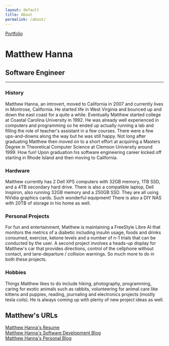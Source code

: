 ```yaml
---
layout: default
title: About
permalink: /about/
---
```

<a class="github-fork-ribbon no-tufte-underline" href="../index.html" title="Portfolio">Portfolio</a>
# Matthew Hanna
## Software Engineer
------

### History
Matthew Hanna, an introvert, moved to California in 2007 and currently lives in Montrose, California. He started life in West Virginia and bounced up and down the east coast for a quite a while. Eventually Matthew started college at Coastal Carolina University in 1992. He was already well experienced in computers and programming so he ended up actually running a lab and filling the role of teacher's assistant in a few courses. There were a few ups-and-downs along the way but he was still happy. Not long after graduating Matthew then moved on to a short effort at acquiring a Masters Degree in Theoretical Computer Science at Clemson University around 1999. How fun! Upon graduation his software engineering career kicked off starting in Rhode Island and then moving to California.

### Hardware
Matthew currently has 2 Dell XPS computers with 32GB memory, 1TB SSD, and a 4TB secondary hard drive. There is also a compatible laptop, Dell Inspiron, also running 32GB memory and a 250GB SSD. They are all using NVidia graphics cards. Such wonderful equipment! There is also a DIY NAS with 20TB of storage in his home as well.

### Personal Projects
For fun and entertainment, Matthew is maintaining a FreeStyle Libre AI that monitors the metrics of a diabetic including insulin usage, foods and drinks consumed, exercise, ketone levels and a number of n-1 trials that can be conducted by the user. A second project involves a heads-up display for Matthew's car that provides directions, control of the cellphone without contact, and lane-departure / collision warnings. So much more to do in both these projects.

### Hobbies
Things Matthew likes to do include hiking, photography, programming, caring for exotic animals such as rabbits, volunteering for animal care like kittens and puppies, reading, journaling and electronics projects (mostly tesla coils). He is always coming up with plenty of new project ideas as well.

## Matthew's URLs
[Matthew Hanna's Resume](https://matthewhanna.net)  
[Matthew Hanna's Software Development Blog](https://blog.matthewhanna.net)  
[Matthew Hanna's Personal Blog](https://matthewhanna.me)  
